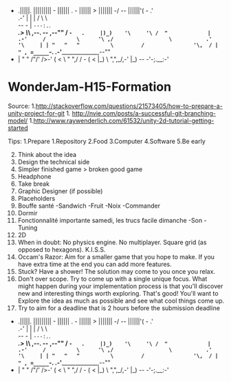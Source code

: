 ﻿-    .|||||.
                                  |||||||||
                          -      ||||||  .
                              -  ||||||   >
                                ||||||| -/
                           --   ||||||'(
                        -       .'      \
                             .-'    | | |
                            /        \ \ \
              --        -  |      `---:.`.\
             ____________._>           \\_\\____ ,--.__
  --    ,--""           /    `-   .     |)_)    '\     '\
       /  "             |      .-'     /          \      '\
     ,/                  \           .'            '\     |
     | "   "   "          \         /                '\,  /
     |           " , =_____`-.   .-'_________________,--""
   - |  "    "    /"/'      /\>-' ( <
     \  "      ",/ /    -  ( <    |\_)
      \   ",",_/,-'        |\_)
   -- -'-;.__:-'
# WonderJam-H15-Formation

Source:
1.http://stackoverflow.com/questions/21573405/how-to-prepare-a-unity-project-for-git
1.
http://nvie.com/posts/a-successful-git-branching-model/
1.http://www.raywenderlich.com/61532/unity-2d-tutorial-getting-started

Tips:
1.Prepare
    1.Repository
    2.Food
    3.Computer
    4.Software
    5.Be early

2. Think about the idea
3. Design the technical side
4. Simpler finished game > broken good game
5. Headphone
6. Take break
7. Graphic Designer (if possible)
8. Placeholders
9. Bouffe santé
    -Sandwich
    -Fruit
    -Noix
    -Commander
10. Dormir
11. Fonctionnalité importante samedi, les trucs facile dimanche
    -Son
    -Tuning
12. 2D
13. When in doubt: No physics engine. No multiplayer. Square grid (as opposed to hexagons). K.I.S.S.
14. Occam's Razor: Aim for a smaller game that you hope to make. If you have extra time at the end you can add more features.
15. Stuck? Have a shower! The solution may come to you once you relax.
16. Don't over scope. Try to come up with a single unique focus. What might happen during your implementation process is that you'll discover new and interesting things worth exploring. That's good! You'll want to Explore the idea as much as possible and see what cool things come up.
17. Try to aim for a deadline that is 2 hours before the submission deadline
-    .|||||.
                                  |||||||||
                          -      ||||||  .
                              -  ||||||   >
                                ||||||| -/
                           --   ||||||'(
                        -       .'      \
                             .-'    | | |
                            /        \ \ \
              --        -  |      `---:.`.\
             ____________._>           \\_\\____ ,--.__
  --    ,--""           /    `-   .     |)_)    '\     '\
       /  "             |      .-'     /          \      '\
     ,/                  \           .'            '\     |
     | "   "   "          \         /                '\,  /
     |           " , =_____`-.   .-'_________________,--""
   - |  "    "    /"/'      /\>-' ( <
     \  "      ",/ /    -  ( <    |\_)
      \   ",",_/,-'        |\_)
   -- -'-;.__:-'